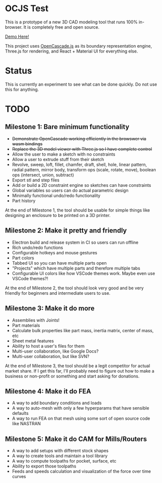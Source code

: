 # OCJS Test

This is a prototype of a new 3D CAD modeling tool that runs 100% in-browser. It is completely free and open source.

[Demo Here!](https://mattferraro.github.io/ocjstest/)

This project uses [OpenCascade.js](https://ocjs.org/) as its boundary representation engine, Three.js for rendering, and React + Material UI for everything else.

# Status

This is currently an experiment to see what can be done quickly. Do not use this for anything.

# TODO

## Milestone 1: Bare minimum functionality

- ~~Demonstrate OpenCascade working efficiently in the browswer via wasm bindings~~
- ~~Replace the 3D model viewer with Three.js so I have complete control~~
- Allow the user to make a sketch with no constraints
- Allow a user to extrude stuff from their sketch
- Revolve, sweep, loft, fillet, chamfer, draft, shell, hole, linear pattern, radial pattern, mirror body, transform ops (scale, rotate, move), boolean ops (intersect, union, subtract)
- Export stl and step files
- Add or build a 2D constraint engine so sketches can have constraints
- Global variables so users can do actual parametric design
- Minimally functional undo/redo functionality
- Part history

At the end of Milestone 1, the tool should be usable for simple things like designing an enclosure to be printed on a 3D printer.

## Milestone 2: Make it pretty and friendly

- Electron build and release system in CI so users can run offline
- Rich undo/redo functions
- Configurable hotkeys and mouse gestures
- Part colors
- Tabbed UI so you can have multiple parts open
- "Projects" which have multiple parts and therefore multiple tabs
- Configurable UI colors like how VSCode themes work. Maybe even use VSCode themes?!

At the end of Milestone 2, the tool should look very good and be very friendly for beginners and intermediate users to use.

## Milestone 3: Make it do more

- Assemblies with Joints!
- Part materials
- Calculate bulk properties like part mass, inertia matrix, center of mass, etc
- Sheet metal features
- Ability to host a user's files for them
- Multi-user collaboration, like Google Docs?
- Multi-user collaboration, but like SVN?

At the end of Milestone 3, the tool should be a legit competitor for actual market share. If I get this far, I'll probably need to figure out how to make a business or non-profit or something and start asking for donations.

## Milestone 4: Make it do FEA

- A way to add boundary conditions and loads
- A way to auto-mesh with only a few hyperparams that have sensible defaults
- A way to run FEA on that mesh using some sort of open source code like NASTRAN

## Milestone 5: Make it do CAM for Mills/Routers

- A way to add setups with different stock shapes
- A way to create tools and maintain a tool library
- A way to compute toolpaths for pocket, surface, etc
- Ability to export those toolpaths
- Feeds and speeds calculation and visualization of the force over time curves
